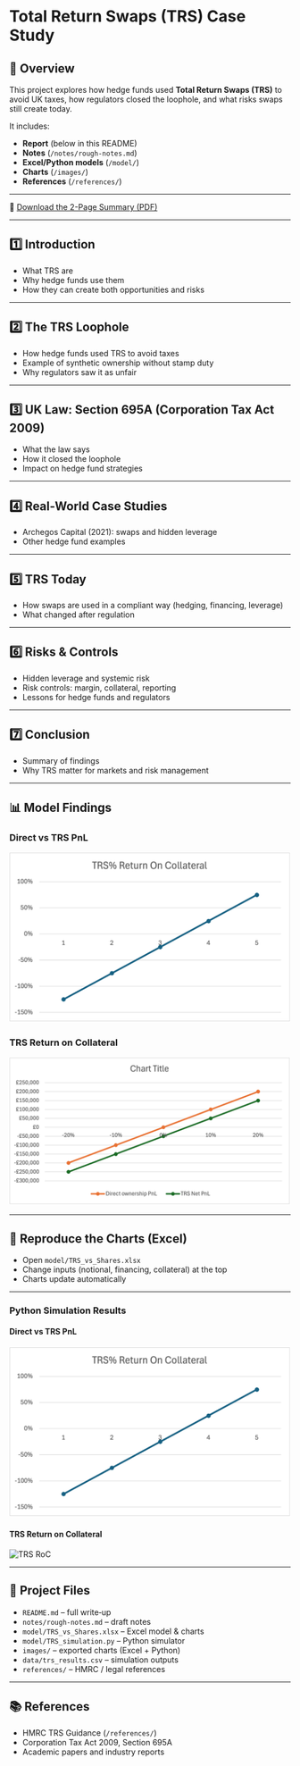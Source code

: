 # Total Return Swaps (TRS) Case Study

## 📌 Overview
This project explores how hedge funds used **Total Return Swaps (TRS)** to avoid UK taxes, how regulators closed the loophole, and what risks swaps still create today.  

It includes:  
- **Report** (below in this README)  
- **Notes** (`/notes/rough-notes.md`)  
- **Excel/Python models** (`/model/`)  
- **Charts** (`/images/`)  
- **References** (`/references/`)  

---

📄 [Download the 2-Page Summary (PDF)](TRS_Case_Study_Summary.pdf)

---

## 1️⃣ Introduction
- What TRS are  
- Why hedge funds use them  
- How they can create both opportunities and risks  

---

## 2️⃣ The TRS Loophole
- How hedge funds used TRS to avoid taxes  
- Example of synthetic ownership without stamp duty  
- Why regulators saw it as unfair  

---

## 3️⃣ UK Law: Section 695A (Corporation Tax Act 2009)
- What the law says  
- How it closed the loophole  
- Impact on hedge fund strategies  

---

## 4️⃣ Real-World Case Studies
- Archegos Capital (2021): swaps and hidden leverage  
- Other hedge fund examples  

---

## 5️⃣ TRS Today
- How swaps are used in a compliant way (hedging, financing, leverage)  
- What changed after regulation  

---

## 6️⃣ Risks & Controls
- Hidden leverage and systemic risk  
- Risk controls: margin, collateral, reporting  
- Lessons for hedge funds and regulators  

---

## 7️⃣ Conclusion
- Summary of findings  
- Why TRS matter for markets and risk management  

---

## 📊 Model Findings

### Direct vs TRS PnL
![TRS PnL](images/trs_pnl.png)

### TRS Return on Collateral
![TRS Return](images/trs_return.png)
 

---

## 🔁 Reproduce the Charts (Excel)
- Open `model/TRS_vs_Shares.xlsx`
- Change inputs (notional, financing, collateral) at the top
- Charts update automatically

---

### Python Simulation Results

#### Direct vs TRS PnL
![TRS PnL](images/trs_pnl.png)

#### TRS Return on Collateral
![TRS RoC](images/trs_return_on_collateral.png)

---

## 📁 Project Files
- `README.md` – full write‑up
- `notes/rough-notes.md` – draft notes
- `model/TRS_vs_Shares.xlsx` – Excel model & charts
- `model/TRS_simulation.py` – Python simulator
- `images/` – exported charts (Excel + Python)
- `data/trs_results.csv` – simulation outputs
- `references/` – HMRC / legal references

---

## 📚 References
- HMRC TRS Guidance (`/references/`)  
- Corporation Tax Act 2009, Section 695A  
- Academic papers and industry reports  
